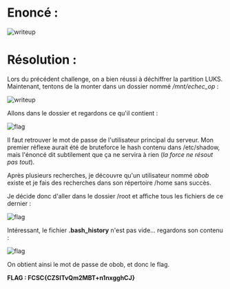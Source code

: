 # Enoncé :

![writeup](https://user-images.githubusercontent.com/66923124/167392259-01ee0bc0-69ff-42fa-a8ca-245334b8f3da.png)

# Résolution :

Lors du précédent challenge, on a bien réussi à déchiffrer la partition LUKS. Maintenant, tentons de la monter dans un dossier nommé <em>/mnt/echec_op</em> :

![writeup](https://user-images.githubusercontent.com/66923124/167392411-c7ff2502-08ff-411d-bf78-74f9be3de7f9.png)

Allons dans le dossier et regardons ce qu'il contient :

![flag](https://user-images.githubusercontent.com/66923124/167392692-ce565f2f-57bb-49c8-af4f-e964811963cb.PNG)

Il faut retrouver le mot de passe de l'utilisateur principal du serveur. Mon premier réflexe aurait été de bruteforce le hash contenu dans /etc/shadow, mais l'énoncé dit subtilement que ça ne servira à rien (<em>la force ne résout pas tout</em>).

Après plusieurs recherches, je découvre qu'un utilisateur nommé <em>obob</em> existe et je fais des recherches dans son répertoire /home sans succès.

Je décide donc d'aller dans le dossier /root et affiche tous les fichiers de ce dernier :

![flag](https://user-images.githubusercontent.com/66923124/167393267-e68c4444-bb7e-442b-8c07-b96c522881fe.PNG)

Intéressant, le fichier <strong>.bash_history</strong> n'est pas vide... regardons son contenu :

![flag](https://user-images.githubusercontent.com/66923124/167393632-2ef31acd-e51f-46b4-9bc3-85cd36808b9d.PNG)

On obtient ainsi le mot de passe de obob, et donc le flag.

<strong> FLAG : FCSC{CZSITvQm2MBT+n1nxgghCJ} </strong>

